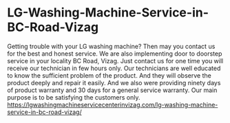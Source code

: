 # LG-Washing-Machine-Service-in-BC-Road-Vizag
 Getting trouble with your LG washing machine? Then may you contact us for the best and honest service. We are also implementing door to doorstep service in your locality BC Road, Vizag. Just contact us for one time you will receive our technician in few hours only. Our technicians are well educated to know the sufficient problem of the product. And they will observe the product deeply and repair it easily. And we also were providing ninety days of product warranty and 30 days for a general service warranty. Our main purpose is to be satisfying the customers only. https://lgwashingmachineservicecenterinvizag.com/lg-washing-machine-service-in-bc-road-vizag/
